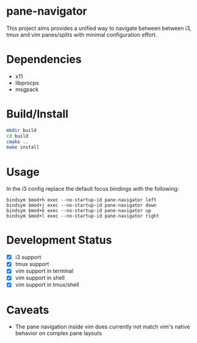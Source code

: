 # pane-navigator

This project aims provides a unified way to navigate between between i3, tmux and vim panes/splits with minimal configuration effort. 

# Dependencies
- x11
- libprocps
- msgpack

# Build/Install
```bash
mkdir build
cd build
cmake ..
make install
```

# Usage
In the i3 config replace the default focus bindings with the following:
```
bindsym $mod+h exec --no-startup-id pane-navigator left
bindsym $mod+j exec --no-startup-id pane-navigator down
bindsym $mod+k exec --no-startup-id pane-navigator up
bindsym $mod+l exec --no-startup-id pane-navigator right
```

# Development Status
- [x] i3 support
- [x] tmux support
- [x] vim support in terminal
- [x] vim support in shell
- [x] vim support in tmux/shell

# Caveats
- The pane navigation inside vim does currently not match vim's native behavior on complex pane layouts
